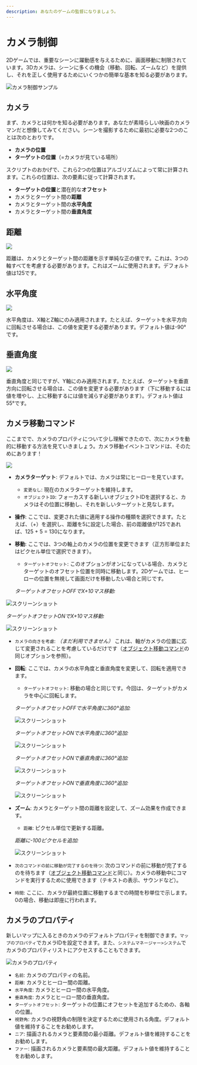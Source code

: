 ```yaml
---
description: あなたのゲームの監督になりましょう。
---
```


# カメラ制御

2Dゲームでは、重要なシーンに躍動感を与えるために、画面移動に制限されています。3Dカメラは、シーンに多くの機会（移動、回転、ズームなど）を提供し、それを正しく使用するためにいくつかの簡単な基本を知る必要があります。

![カメラ制御サンプル](https://rpg-paper-maker.github.io/basics/img/camera-example.gif)

## カメラ <a id="the-camera"></a>

まず、カメラとは何かを知る必要があります。あなたが素晴らしい映画のカメラマンだと想像してみてください。シーンを撮影するために最初に必要な2つのことは次のとおりです。

* **カメラの位置**
* **ターゲットの位置**（=カメラが見ている場所）

スクリプトのおかげで、これら2つの位置はアルゴリズムによって常に計算されます。これらの位置は、次の要素に従って計算されます。

* **ターゲットの位置**と潜在的な**オフセット**
* カメラとターゲット間の**距離**
* カメラとターゲット間の**水平角度**
* カメラとターゲット間の**垂直角度**

## 距離 <a id="the-distance"></a>

![](https://rpg-paper-maker.github.io/basics/img/camera-distance.png)

距離は、カメラとターゲット間の距離を示す単純な正の値です。これは、3つの軸すべてを考慮する必要があります。これはズームに使用されます。デフォルト値は125です。

## 水平角度 <a id="the-horizontal-angle"></a>

![](https://rpg-paper-maker.github.io/basics/img/camera-h.png)

水平角度は、X軸とZ軸にのみ適用されます。たとえば、ターゲットを水平方向に回転させる場合は、この値を変更する必要があります。デフォルト値は-90°です。

## 垂直角度 <a id="the-vertical-angle"></a>

![](https://rpg-paper-maker.github.io/basics/img/camera-v.png)

垂直角度と同じですが、Y軸にのみ適用されます。たとえば、ターゲットを垂直方向に回転させる場合は、この値を変更する必要があります（下に移動するには値を増やし、上に移動するには値を減らす必要があります）。デフォルト値は55°です。

## カメラ移動コマンド <a id="the-move-camera-command"></a>

ここまでで、カメラのプロパティについて少し理解できたので、次にカメラを動的に移動する方法を見ていきましょう。カメラ移動イベントコマンドは、そのためにあります！

![](.gitbook/assets/command-move-camera.png)

* **カメラターゲット**: デフォルトでは、カメラは常にヒーローを見ています。
  * `変更なし`: 現在のカメラターゲットを維持します。
  * `オブジェクトID`: フォーカスする新しいオブジェクトIDを選択すると、カメラはその位置に移動し、それを新しいターゲットと見なします。
* **操作**: ここでは、変更された値に適用する操作の種類を選択できます。たとえば、（+）を選択し、距離を5に設定した場合、前の距離値が125であれば、125 + 5 = 130になります。
* **移動**: ここでは、3つの軸上のカメラの位置を変更できます（正方形単位またはピクセル単位で選択できます）。

  * `ターゲットオフセット`: このオプションがオンになっている場合、カメラとターゲットのオフセット位置を同時に移動します。2Dゲームでは、ヒーローの位置を無視して画面だけを移動したい場合と同じです。

  _ターゲットオフセットOFFでX+10マス移動:_

![スクリーンショット](https://rpg-paper-maker.github.io/basics/img/camera-move-off.gif)

_ターゲットオフセットONでX+10マス移動:_

![スクリーンショット](https://rpg-paper-maker.github.io/basics/img/camera-move-on.gif)

* `カメラの向きを考慮`: _（まだ利用できません）_ これは、軸がカメラの位置に応じて変更されることを考慮しているだけです（[オブジェクト移動コマンド](event-commands.md#move-object)の同じオプションを参照）。
* **回転**: ここでは、カメラの水平角度と垂直角度を変更して、回転を適用できます。

  * `ターゲットオフセット`: 移動の場合と同じです。今回は、ターゲットがカメラを中心に回転します。

  _ターゲットオフセットOFFで水平角度に360°追加:_

  ![スクリーンショット](https://rpg-paper-maker.github.io/basics/img/camera-h-r-off.gif)

  _ターゲットオフセットONで水平角度に360°追加:_

  ![スクリーンショット](https://rpg-paper-maker.github.io/basics/img/camera-h-r-on.gif)

  _ターゲットオフセットONで垂直角度に360°追加:_

  ![スクリーンショット](https://rpg-paper-maker.github.io/basics/img/camera-v-r-off.gif)

  _ターゲットオフセットONで垂直角度に360°追加:_

  ![スクリーンショット](https://rpg-paper-maker.github.io/basics/img/camera-v-r-on.gif)

* **ズーム**: カメラとターゲット間の距離を設定して、ズーム効果を作成できます。

  * `距離`: ピクセル単位で更新する距離。

  _距離に-100ピクセルを追加:_

  ![スクリーンショット](https://rpg-paper-maker.github.io/basics/img/camera-zoom.gif)

* `次のコマンドの前に移動が完了するのを待つ`: 次のコマンドの前に移動が完了するのを待ちます（[オブジェクト移動コマンド](event-commands.md#move-object)と同じ）。カメラの移動中にコマンドを実行するために使用できます（テキストの表示、サウンドなど）。
* `時間`: ここに、カメラが最終位置に移動するまでの時間を秒単位で示します。0の場合、移動は即座に行われます。

## カメラのプロパティ <a id="camera-properties"></a>

新しいマップに入るときのカメラのデフォルトプロパティを制御できます。`マップのプロパティ`でカメラIDを設定できます。また、`システムマネージャー>システム`でカメラのプロパティリストにアクセスすることもできます。

![カメラのプロパティ](https://rpg-paper-maker.github.io/basics/img/camera-properties.png)

* `名前`: カメラのプロパティの名前。
* `距離`: カメラとヒーロー間の距離。
* `水平角度`: カメラとヒーロー間の水平角度。
* `垂直角度`: カメラとヒーロー間の垂直角度。
* `ターゲットオフセット`: ターゲットの位置にオフセットを追加するための、各軸の位置。
* `視野角`: カメラの視野角の制限を決定するために使用される角度。デフォルト値を維持することをお勧めします。
* `ニア`: 描画されるカメラと要素間の最小距離。デフォルト値を維持することをお勧めします。
* `ファー`: 描画されるカメラと要素間の最大距離。デフォルト値を維持することをお勧めします。
